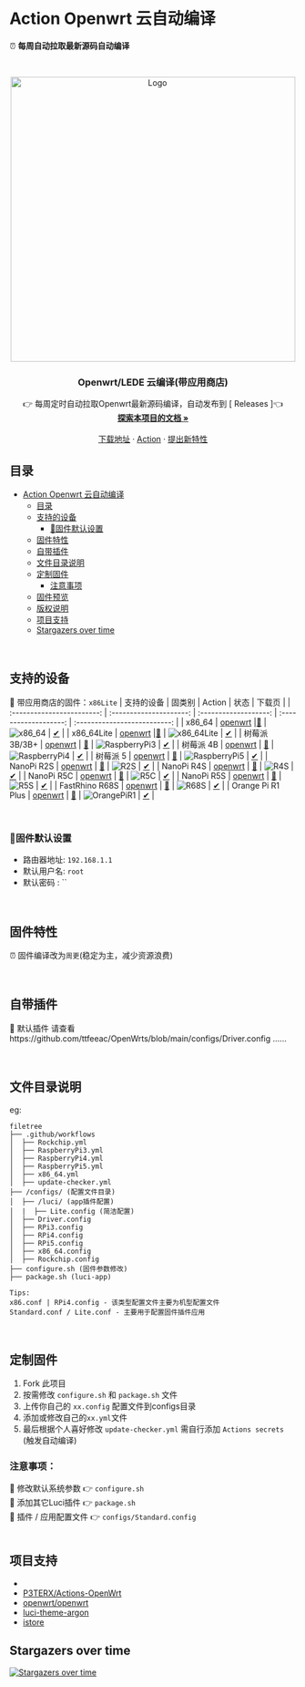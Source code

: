# Action Openwrt 云自动编译
⏰ **每周自动拉取最新源码自动编译**

<br />

<p align="center">
  <a href="https://github.com/ttfeeac/OpenWrts">
    <img src="./assets/images/action1.jpg" alt="Logo" width="500" />
  </a>
  <h3 align="center">Openwrt/LEDE 云编译(带应用商店)</h3>
  <p align="center">
    👉 每周定时自动拉取Openwrt最新源码编译，自动发布到 [<a herf="https://github.com/ttfeeac/OpenWrts/releases"> Releases </a>]👈
    <br />
    <a href="https://github.com/ttfeeac/OpenWrts"><strong>探索本项目的文档 »</strong></a>
    <br />
    <br />
    <a href="https://github.com/ttfeeac/OpenWrts/releases">下载地址</a>
    ·
    <a href="https://github.com/ttfeeac/OpenWrts/actions">Action</a>
    ·
    <a href="https://github.com/ttfeeac/OpenWrts/issues">提出新特性</a>
  </p>

</p>

## 目录

- [Action Openwrt 云自动编译](#action-openwrt-云自动编译)
  - [目录](#目录)
  - [支持的设备](#支持的设备)
    - [🎯固件默认设置](#固件默认设置)
  - [固件特性](#固件特性)
  - [自带插件](#自带插件)
  - [文件目录说明](#文件目录说明)
  - [定制固件](#定制固件)
    - [注意事项](#注意事项)
  - [固件预览](#固件预览)
  - [版权说明](#版权说明)
  - [项目支持](#项目支持)
  - [Stargazers over time](#stargazers-over-time)

<br>


## 支持的设备
🎯 带应用商店的固件：`x86Lite`
|           支持的设备        |         固类别         |        Action         |            状态          |              下载页          |
| :------------------------: | :---------------------: | :-------------------: | :-------------------: | :--------------------------: |
|             x86_64                    |  [openwrt](https://github.com/openwrt/openwrt) |[🍕](https://github.com/ttfeeac/OpenWrts/actions/workflows/x86_64.yml) | ![x86_64](https://github.com/ttfeeac/openwrts/actions/workflows/x86_64.yml/badge.svg) |  [✔](https://github.com/ttfeeac/OpenWrts/releases) |
| x86_64Lite | [openwrt](https://github.com/openwrt/openwrt) |[🍕](https://github.com/ttfeeac/OpenWrts/actions/workflows/x86_64Lite.yml) | ![x86_64Lite](https://github.com/ttfeeac/openwrts/actions/workflows/x86_64Lite.yml/badge.svg) | [✔](https://github.com/ttfeeac/OpenWrts/releases) |
|             树莓派 3B/3B+             | [openwrt](https://github.com/openwrt/openwrt) | [🍕](https://github.com/ttfeeac/OpenWrts/actions/workflows/RaspberryPi3.yml) | ![RaspberryPi3](https://github.com/ttfeeac/openwrts/actions/workflows/RaspberryPi3.yml/badge.svg) | [✔](https://github.com/ttfeeac/OpenWrts/releases) |
|             树莓派 4B             |  [openwrt](https://github.com/openwrt/openwrt) | [🍕](https://github.com/ttfeeac/OpenWrts/actions/workflows/RaspberryPi4.yml) | ![RaspberryPi4](https://github.com/ttfeeac/openwrts/actions/workflows/RaspberryPi4.yml/badge.svg) |  [✔](https://github.com/ttfeeac/OpenWrts/releases) |
|             树莓派 5             |  [openwrt](https://github.com/openwrt/openwrt) | [🍕](https://github.com/ttfeeac/OpenWrts/actions/workflows/RaspberryPi5.yml) | ![RaspberryPi5](https://github.com/ttfeeac/openwrts/actions/workflows/RaspberryPi5.yml/badge.svg) |  [✔](https://github.com/ttfeeac/OpenWrts/releases) |
|             NanoPi R2S             |  [openwrt](https://github.com/openwrt/openwrt) | [🍕](https://github.com/ttfeeac/OpenWrts/actions/workflows/Rockchip.yml) | ![R2S](https://github.com/ttfeeac/openwrts/actions/workflows/Rockchip.yml/badge.svg) | [✔](https://github.com/ttfeeac/OpenWrts/releases) |
|             NanoPi R4S             |  [openwrt](https://github.com/openwrt/openwrt) | [🍕](https://github.com/ttfeeac/OpenWrts/actions/workflows/Rockchip.yml) | ![R4S](https://github.com/ttfeeac/openwrts/actions/workflows/Rockchip.yml/badge.svg) | [✔](https://github.com/ttfeeac/OpenWrts/releases) |
|             NanoPi R5C             |  [openwrt](https://github.com/openwrt/openwrt) | [🍕](https://github.com/ttfeeac/OpenWrts/actions/workflows/Rockchip.yml) | ![R5C](https://github.com/ttfeeac/openwrts/actions/workflows/Rockchip.yml/badge.svg) | [✔](https://github.com/ttfeeac/OpenWrts/releases) |
|             NanoPi R5S             |  [openwrt](https://github.com/openwrt/openwrt) | [🍕](https://github.com/ttfeeac/OpenWrts/actions/workflows/Rockchip.yml) | ![R5S](https://github.com/ttfeeac/openwrts/actions/workflows/Rockchip.yml/badge.svg) | [✔](https://github.com/ttfeeac/OpenWrts/releases) |
|             FastRhino R68S             |  [openwrt](https://github.com/openwrt/openwrt) | [🍕](https://github.com/ttfeeac/OpenWrts/actions/workflows/Rockchip.yml) | ![R68S](https://github.com/ttfeeac/openwrts/actions/workflows/Rockchip.yml/badge.svg) | [✔](https://github.com/ttfeeac/OpenWrts/releases) |
|             Orange Pi R1 Plus             |  [openwrt](https://github.com/openwrt/openwrt) | [🍕](https://github.com/ttfeeac/OpenWrts/actions/workflows/Rockchip.yml) | ![OrangePiR1](https://github.com/ttfeeac/openwrts/actions/workflows/Rockchip.yml/badge.svg) | [✔](https://github.com/ttfeeac/OpenWrts/releases) |

<br>

### 🎯固件默认设置
- 路由器地址: `192.168.1.1`
- 默认用户名: `root`
- 默认密码  : ``

<br>

## 固件特性
⏰ 固件编译改为`周更`(稳定为主，减少资源浪费)

<br>

## 自带插件
🍕 默认插件
请查看https://github.com/ttfeeac/OpenWrts/blob/main/configs/Driver.config
......

<br>

## 文件目录说明
eg:

```
filetree
├── .github/workflows
│  ├── Rockchip.yml
│  ├── RaspberryPi3.yml
│  ├── RaspberryPi4.yml
│  ├── RaspberryPi5.yml
│  ├── x86_64.yml
│  ├── update-checker.yml
├── /configs/ (配置文件目录)   
│  ├── /luci/ (app插件配置)   
│  |  ├── Lite.config (简洁配置)
│  ├── Driver.config
│  ├── RPi3.config
│  ├── RPi4.config
│  ├── RPi5.config
│  ├── x86_64.config
│  ├── Rockchip.config
├── configure.sh (固件参数修改)
├── package.sh (luci-app)

Tips:
x86.conf | RPi4.config - 该类型配置文件主要为机型配置文件
Standard.conf / Lite.conf - 主要用于配置固件插件应用 
```
<br>

## 定制固件
1. Fork 此项目
2. 按需修改 ```configure.sh``` 和 ```package.sh``` 文件
3. 上传你自己的 ```xx.config``` 配置文件到configs目录
4. 添加或修改自己的``````xx.yml``````文件
5. 最后根据个人喜好修改 ```update-checker.yml``` 需自行添加 ```Actions secrets``` (触发自动编译)

### 注意事项：
📌 修改默认系统参数 👉 ```configure.sh```   
📌 添加其它Luci插件 👉 ```package.sh```   
📌 插件 / 应用配置文件 👉 ```configs/Standard.config```   
<br>

## 项目支持
- [bigbugcc/OpenWrts]:https://github.com/bigbugcc/OpenWrts/
- [P3TERX/Actions-OpenWrt](https://github.com/P3TERX/Actions-OpenWrt)
- [openwrt/openwrt](https://github.com/openwrt/openwrt)
- [luci-theme-argon](https://github.com/jerrykuku/luci-theme-argon)
- [istore](https://github.com/linkease/istore)

## Stargazers over time
[![Stargazers over time](https://starchart.cc/bigbugcc/OpenWrts.svg)](https://starchart.cc/bigbugcc/OpenWrts)

<!-- links -->
[your-project-path]:https://github.com/bigbugcc/OpenWrts/
[contributors-shield]: https://img.shields.io/github/contributors/bigbugcc/OpenWrts?style=flat-square
[contributors-url]: https://github.com/bigbugcc/OpenWrts/graphs/contributors
[forks-shield]: https://img.shields.io/github/forks/bigbugcc/OpenWrts?style=flat-square
[forks-url]: https://github.com/bigbugcc/OpenWrts/network/members
[stars-shield]: https://img.shields.io/github/stars/bigbugcc/OpenWrts?style=flat-square
[stars-url]: https://github.com/bigbugcc/OpenWrts/stargazers
[issues-shield]: https://img.shields.io/github/issues/bigbugcc/OpenWrts?style=flat-square
[issues-url]: https://img.shields.io/github/issues/bigbugcc/OpenWrts
[license-shield]: https://img.shields.io/github/license/bigbugcc/OpenWrts?style=flat-square
[license-url]: https://github.com/bigbugcc/OpenWrts/blob/master/LICENSE
